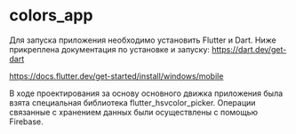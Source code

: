 # colors_app

Для запуска приложения необходимо установить Flutter и Dart. Ниже прикреплена документация по установке и запуску: 
https://dart.dev/get-dart

https://docs.flutter.dev/get-started/install/windows/mobile

В ходе проектирования за основу основного движка приложения была взята специальная библиотека flutter_hsvcolor_picker. Операции связанные с хранением данных были осуществлены с помощью Firebase. 

